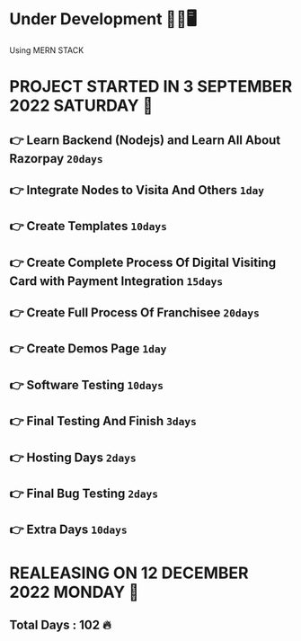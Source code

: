 # Under Development 💖✨🖥
Using MERN STACK

# PROJECT STARTED IN 3 SEPTEMBER 2022 SATURDAY 👋

## 👉 Learn Backend (Nodejs) and Learn All About Razorpay `20days`
## 👉 Integrate Nodes to Visita And Others `1day`
## 👉 Create Templates `10days`
## 👉 Create Complete Process Of Digital Visiting Card with Payment Integration `15days`
## 👉 Create Full Process Of Franchisee `20days`
## 👉 Create Demos Page `1day`
## 👉 Software Testing `10days`
## 👉 Final Testing And Finish `3days`
## 👉 Hosting Days `2days`
## 👉 Final Bug Testing `2days`
## 👉 Extra Days `10days`

# REALEASING ON 12 DECEMBER 2022 MONDAY 🥳

## Total Days : 102 🔥

